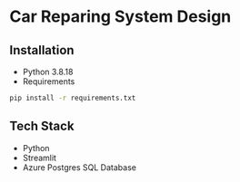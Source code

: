 # Car Reparing System Design

## Installation
- Python 3.8.18
- Requirements
```bash
pip install -r requirements.txt
```

## Tech Stack
- Python
- Streamlit
- Azure Postgres SQL Database